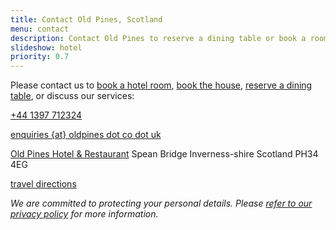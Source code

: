 ```yaml
---
title: Contact Old Pines, Scotland
menu: contact
description: Contact Old Pines to reserve a dining table or book a room for your next vacation.
slideshow: hotel
priority: 0.7
---
```


Please contact us to [book a hotel room](--ROOT--rooms/booking/), [book the house](--ROOT--5-bed-self-catering-house/booking/), [reserve a dining table](--ROOT--restaurant/reserve-table/), or discuss our services:

<div class="vcard" itemscope="itemscope" itemtype="http://schema.org/Organization">

  <p><a href="tel:+44-1397-712324" class="phone tel" title="call us"><span itemprop="telephone">+44 1397 712324</span></a></p>

  <p><a href="${ tacs.root }contact/" class="email" title="send us an email"><span itemprop="email">enquiries {at} oldpines dot co dot uk</span></a></p>

  <p class="adr" itemprop="address" itemscope="itemscope" itemtype="http://schema.org/PostalAddress">
    <a href="${ tacs.root }" class="fn org url" title="oldpines.co.uk"><span itemprop="name">Old Pines Hotel &amp; Restaurant</a></span>
    <span class="street-address" itemprop="streetAddress">Spean Bridge</span>
    <span class="region" itemprop="addressRegion">Inverness-shire</span>
    <span class="country-name" itemprop="addressCountry">Scotland</span>
    <span class="postal-code" itemprop="postalCode">PH34 4EG</span>
  </p>

  <p><a href="${ tacs.root }location/">travel directions</a></p>

</div>

<p class="center"><em>We are committed to protecting your personal details. Please <a href="--ROOT--privacy/">refer to our privacy policy</a> for more information.</em></p>
